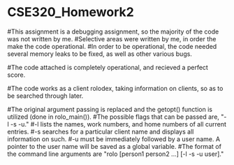 # CSE320_Homework2

#This assignment is a debugging assignment, so the majority of the code was not written by me.
#Selective areas were written by me, in order the make the code operational.
#In order to be operational, the code needed several memory leaks to be fixed, as well as other various bugs.

#The code attached is completely operational, and recieved a perfect score.

#The code works as a client rolodex, taking information on clients, so as to be searched through later.

#The original argument passing is replaced and the getopt() function is utilized (done in rolo_main()).
#The possible flags that can be passed are, "-l -s -u."
#-l lists the names, work numbers, and home numbers of all current entries.
#-s searches for a particular client name and displays all information on such.
#-u must be immediately followed by a user name. A pointer to the user name will be saved as a global variable.
#The format of the command line arguments are "rolo [person1 person2 ...] [-l -s -u user]."
